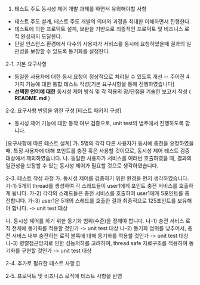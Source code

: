 1. 테스트 주도 동시성 제어 개발 과제를 하면서 유의해야할 사항
- 테스트 주도 설계, 테스트 주도 개발의 의미와 과정을 최대한 이해하면서 진행한다.
- 테스트에 의한 프로덕트 설계, 보완을 기반으로 최종적인 프로덕트 및 비즈니스 로직 완성까지 도달한다.
- 단일 인스턴스 환경에서 다수의 사용자가 서비스를 동시에 요청하였을때 결과의 일관성을 보장할 수 있도록 동기화를 설정한다.

2-1. 기본 요구사항
- 동일한 사용자에 대한 동시 요청이 정상적으로 처리될 수 있도록 개선
-- 주어진 4가지 기능에 대한 통합 테스트 작성[기본 요구사항을 통해 진행하였습니다]
- **선택한 언어에 대한** 동시성 제어 방식 및 각 적용의 장/단점을 기술한 보고서 작성 ( **README.md** )

2-2. 요구사항 반영을 위한 구성
[테스트 패키지 구성]
 - 동시성 제어 기능에 대한 동작 여부 검증으로, unit test의 범주에서 진행하도록 합니다.
 
[요구사항에 따른 테스트 설계]
 가. 5명의 각각 다른 사용자가 동시에 충전을 요청하였을 때, 특정 사용자에 대해 포인트를 충전 혹은 사용할 것이므로, 동시성 제어 테스트 검증 대상에서 제외하였습니다.
 나. 동일한 사용자가 서비스를 여러번 호출하였을 때, 결과의 일관성을 보장할 수 있는 동시성 제어가 필요할 것으로 생각하였습니다.
 
2-3. 테스트 작성 과정
 가. 동시성 제어를 검증하기 위한 환경을 먼저 생각하였습니다.
 가-1) 5개의 thread를 생성하여 각 스레드들이 user1에게 포인트 충전 서비스를 호출하게 됩니다.
 가-2) 각각의 스레드들은 충전 서비스를 호출하여 user1에게 5포인트를 충전합니다.
 가-3) user1은 5개의 스레드를 호출한 결과 최종적으로 125포인트를 보유해야 합니다. -> unit test 대상
 
 나. 동시성 제어를 하기 위한 동기화 범위(수준)을 정해야 합니다.
 나-1) 충전 서비스 로직 전체에 동기화를 적용할 것인가 -> unit test 대상
 나-2) 동기화 범위를 낮추어서, 충전 서비스 내부 충전하는 로직 블록에 대해 동기화를 적용할 것인가 -> unit test 대상
 나-3) 병렬접근방지로 인한 성능저하를 고려하여, thread safe 자료구조를 적용하여 동기화를 구현할 것인가 -> unit test 대상

 
2-4. 추가로 필요한 테스트 사항
[]

 
2-5. 프로덕트 및 비즈니스 로직에 테스트 사항을 반영